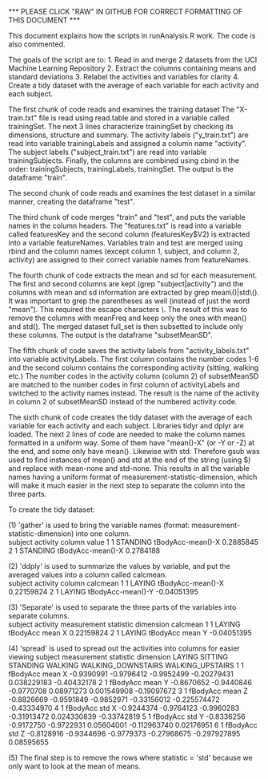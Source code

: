 *** PLEASE CLICK "RAW" IN GITHUB FOR CORRECT FORMATTING OF THIS DOCUMENT ***

This document explains how the scripts in runAnalysis.R work.
The code is also commented.

The goals of the script are to: 
	1. Read in and merge 2 datasets from the UCI Machine Learning Repository
	2. Extract the columns containing means and standard deviations
	3. Relabel the activities and variables for clarity
	4. Create a tidy dataset with the average of each variable for each activity and each subject.

The first chunk of code reads and examines the training dataset
	The "X-train.txt" file is read using read.table and stored in a variable called trainingSet.  The next 3 lines characterize trainingSet by checking its dimensions, structure and summary.  The activity labels ("y_train.txt") are read into variable trainingLabels and assigned a column name "activity". The subject labels ("subject_train.txt") are read into variable trainingSubjects.  Finally, the columns are combined using cbind in the order: trainingSubjects, trainingLabels, trainingSet.  The output is the dataframe "train".  

The second chunk of code reads and examines the test dataset in a similar manner, creating the dataframe "test".

The third chunk of code merges "train" and "test", and puts the variable names in the column headers.  The "features.txt" is read into a variable called featuresKey and the second column (featuresKey$V2) is extracted into a variable featureNames.  Variables train and test are merged using rbind and the column names (except column 1, subject, and column 2, activity) are assigned to their correct variable names from featureNames.

The fourth chunk of code extracts the mean and sd for each measurement.  The first and second columns are kept (grep "subject|activity") and the columns with mean and sd information are extracted by grep mean\\()|std\\().  It was important to grep the parentheses as well (instead of just the word "mean").  This required the escape characters \\.  The result of this was to remove the columns with meanFreq and keep only the ones with mean() and std().  The merged dataset full_set is then subsetted to include only these columns.  The output is the dataframe "subsetMeanSD".

The fifth chunk of code saves the activity labels from "activity_labels.txt" into variable activityLabels.  The first column contains the number codes 1-6 and the second column contains the corresponding activity (sitting, walking etc.)  The number codes in the activity column (column 2) of subsetMeanSD are matched to the number codes in first column of activityLabels and switched to the activity names instead.  The result is the name of the activity in column 2 of subsetMeanSD instead of the numbered activity code.


The sixth chunk of code creates the tidy dataset with the average of each variable for each activity and each subject.  Libraries tidyr and dplyr are loaded.  The next 2 lines of code are needed to make the column names formatted in a uniform way.  Some of them have "mean()-X" (or -Y or -Z) at the end, and some only have mean().  Likewise with std.  Therefore gsub was used to find instances of mean() and std at the end of the string (using $) and replace with mean-none and std-none.  This results in all the variable names having a uniform format of measurement-statistic-dimension, which will make it much easier in the next step to separate the column into the three parts.

To create the tidy dataset:

(1) 'gather' is used to bring the variable names (format: measurement-statistic-dimension) into one column.  
	  subject activity            column     value
	1       1 STANDING tBodyAcc-mean()-X 0.2885845
	2       1 STANDING tBodyAcc-mean()-X 0.2784188

(2) 'ddply' is used to summarize the values by variable, and put the averaged values into a column called calcmean.  
 	 subject activity            column    calcmean
	1       1   LAYING tBodyAcc-mean()-X  0.22159824
	2       1   LAYING tBodyAcc-mean()-Y -0.04051395

(3) 'Separate' is used to separate the three parts of the variables into separate columns.  
	  subject activity measurement statistic dimension    calcmean
	1       1   LAYING    tBodyAcc      mean         X  0.22159824
	2       1   LAYING    tBodyAcc      mean         Y -0.04051395

(4) 'spread' is used to spread out the activities into columns for easier viewing
  subject measurement statistic dimension     LAYING    SITTING   STANDING     WALKING  WALKING_DOWNSTAIRS WALKING_UPSTAIRS
1       1    fBodyAcc      mean         X -0.9390991 -0.9796412 -0.9952499 -0.20279431	       0.038229183      -0.40432178
2       1    fBodyAcc      mean         Y -0.8670652 -0.9440846 -0.9770708  0.08971273         0.001549908      -0.19097672
3       1    fBodyAcc      mean         Z -0.8826669 -0.9591849 -0.9852971 -0.33156012        -0.225574472      -0.43334970
4       1    fBodyAcc       std         X -0.9244374 -0.9764123 -0.9960283 -0.31913472         0.024330839      -0.33742819
5       1    fBodyAcc       std         Y -0.8336256 -0.9172750 -0.9722931  0.05604001	      -0.112963740       0.02176951
6       1    fBodyAcc       std         Z -0.8128916 -0.9344696 -0.9779373 -0.27968675        -0.297927895       0.08595655

(5) The final step is to remove the rows where statistic = 'std' because we only want to look at the mean of means.

